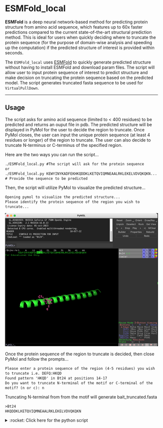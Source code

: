 # ESMFold_local
<!-- What is this for? -->
**ESMFold** is a deep neural network-based method for predicting protein structure from amino acid sequence, which features up to 60x faster predictions compared to the current state-of-the-art structural prediction method. This is ideal for users when quickly deciding where to truncate the protein sequence (for the purpose of domain-wise analysis and speeding up the computation) if the predicted structure of interest is provided within seconds.

The `ESMFold_local` uses [ESMFold](https://colab.research.google.com/github/sokrypton/ColabFold/blob/main/ESMFold.ipynb) to quickly generate predicted structure without having to install ESMFold and download param files. The script will allow user to input protein sequence of interest to predict structure and make decision on truncating the protein sequence based on the predicted model. The script generates truncated fasta sequence to be used for `VirtualPullDown`. 

-----------------------------
## Usage
The script asks for amino acid sequence (limited to < 400 residues) to be predicted and returns an ouput file in pdb. The predicted structure will be displayed in PyMol for the user to decide the region to truncate. Once PyMol closes, the user can input the unique protein sequence (at least 4 residues or longer) of the region to truncate. The user can also decide to truncate N-terminus or C-terminus of the specified region.

Here are the two ways you can run the script...
```
./ESMFold_local.py #The script will ask for the protein sequence 
or
./ESMFold_local.py KEWYINYKADFEKHKQDDKLKETQVIQMNEAALRKLEKELVDVQKQKN... # Provide the sequence to be predicted
```
Then, the script will utilize PyMol to visualize the predicted structure...
```
Opening pymol to visualize the predicted structure...
Please identify the protein sequence of the region you wish to truncate...
```
![example](./example/pymol_example.png)

Once the protein sequence of the region to truncate is decided, then close PyMol and follow the prompts...
```
Please enter a protein sequence of the region (4-5 residues) you wish to truncate i.e. DEFQ:HKQD
Found pattern 'HKQD' in Bt24 at positions 14-17
Do you want to truncate N-terminal of the motif or C-terminal of the motif? (n or c): n
```
Truncating N-terminal from from the motif will generate bait_truncated.fasta 
```
>Bt24
HKQDDKLKETQVIQMNEAALRKLEKELVDVQKQKN
```
<details>
   <summary> :rocket: Click here for the python script </summary>
   
   ```Python
#!/usr/bin/env python3
# -*- coding: utf-8 -*-
import os
import sys
import requests
import subprocess
from run import pdb_to_fasta
from Bio import SeqIO
import re
import argparse

#######################################
path        ='./'
bait_name   ='Bt24'
#######################################
pdb_file    =f"{bait_name}.pdb"
output_name =bait_name

parser = argparse.ArgumentParser(description='Predict protein structure based on the amino acid sequence provided using ESMFold')
parser.add_argument('bait_name_given', metavar='bait_name_given', type=str, nargs='?', default=None, help='Name of fasta')
parser.add_argument('sequence_given', metavar='sequence_given', type=str, nargs='?', default=None, help='Protein Sequence')
args = parser.parse_args()

url = "https://api.esmatlas.com/foldSequence/v1/pdb/"

if args.bait_name_given and args.sequence_given:
    bait_name = args.bait_name_given
    protein_sequence=args.sequence_given
    print(f"Name of integrase: {args.bait_name_given}")
    print(f"Protein sequence:{args.sequence_given}")
elif not args.bait_name_given and not args.sequence_given:
    bait_name= input("Please enter the name of fasta: ")
    protein_sequence=input("Please enter the protein sequence: ") 
elif len(str(args.bait_name_given))>=10:
    user_input=input("is this the name of fasta? (y or n) ")
    if user_input.lower() == "y":
        print("Please provide the protein sequence.")
        protein_sequence= input("Please enter the protein sequence: ")
    elif user_input.lower()=="n":
        bait_name= input("Please enter the name of fasta: ")
        protein_sequence=args.bait_name_given
        print(f"Using the file name {bait_name} and the protein sequence provided")
elif len(str(args.bait_name_given))<=10:
    user_input=input("is this the name of fasta? (y or n) ")
    if user_input.lower() == "y":
        print("Please provide the protein sequence.")
        protein_sequence= input("Please enter the protein sequence: ")
    elif user_input.lower()=="n":
        bait_name= input("Please enter the name of fasta: ")
        protein_sequence=args.bait_name_given
        print(f"Using the file name {bait_name} and the protein sequence provided")
else:
    bait_name = bait_name
    print("Error: Protein sequence not provided.")
    protein_sequence= input("Please enter the protein sequence: ")
    if not protein_sequence:
        print("Error: Protein sequence not provided.")
        sys.exit()
print("The number of sequence submitted= "+str(len(protein_sequence))+"  ##The structure prediction is limited to <400 residues..")
# Find the path of pymol
pymol_path = os.popen("which pymol").read().strip()

if not pymol_path:
    print("Error: PyMOL is not installed.")
    sys.exit()

# Define the request headers
headers = {
    "Content-Type": "text/plain"
}

# Define the request body
data = protein_sequence

# Send the POST request to the API
response = requests.post(url, headers=headers, data=data)

# Check the status code of the response
if response.status_code == 200:
    # Print the raw response text
    with open(f"{pdb_file}", "w") as f:
        f.write(response.text)
    pdb_to_fasta(path, pdb_file, output_name)
    subprocess.call("echo Opening pymol to visualize the predicted structure... \n", shell=True)
    subprocess.call("echo Please identify the protein sequence of the region you wish to truncate... \n", shell=True)
    os.system(f"{pymol_path} -p {pdb_file}")
    seq_to_cut=input("Please enter an unique sequence pattern of the region (4-5 residues; longer if necessary) to truncate i.e. DEFQ:")
else:
    print(f"Error: {response.status_code}")
    sys.exit()

# Open the FASTA file
fasta_file = f"{output_name}.fasta"
for record in SeqIO.parse(fasta_file, "fasta"):
    # Search for a pattern using a regular expression
    pattern = seq_to_cut
    match = re.search(pattern, str(record.seq))
    if match:
        # Get the start and end positions of the match
        start_pos = match.start() + 1  # Add 1 to convert from 0-based to 1-based numbering
        end_pos = match.end()
        # Do something with the start and end positions
        print(f"Found pattern '{pattern}' in {record.id} at positions {start_pos}-{end_pos}") 
    else:
        print(f"Error: Pattern not found. Please check the sequence again...\n")
        exit(1)
ques=input("Do you want to keep N-terminal or C-terminal part from the motif? (n or c): ")
if ques.lower()=='n':
    with open (fasta_file) as f:
        data=f.readlines()
    for i in range (0, len(data), 2):
        seq_id=data[i].strip()
        seq = data[i+1].strip()
        pattern_pos=re.search(pattern, seq)
        if pattern_pos:
            truncated_seq=seq[:pattern_pos.start()]
            sys.stdout=open(f"{output_name}_bait_truncated.fasta","w")
            print(seq_id)
            print(truncated_seq)
elif ques.lower()=='c':
    with open (fasta_file) as f:
        data=f.readlines()
    for i in range (0, len(data), 2):
        seq_id=data[i].strip()
        seq = data[i+1].strip()
        pattern_pos=re.search(pattern, seq)
        if pattern_pos:
            truncated_seq=seq[pattern_pos.start():]
            sys.stdout=open(f"{output_name}_bait_truncated.fasta","w")
            print(seq_id)
            print(truncated_seq)
   ```
</details>

